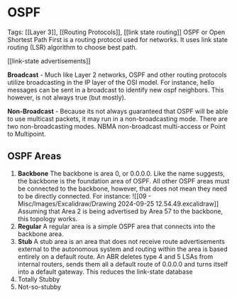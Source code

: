 # OSPF
Tags: [[Layer 3]], [[Routing Protocols]], [[link state routing]]
OSPF or Open Shortest Path First is a routing protocol used for networks. It uses link state routing (LSR) algorithm to choose best path. 

[[link-state advertisements]]

**Broadcast** - Much like Layer 2 networks, OSPF and other routing protocols utilize broadcasting in the IP layer of the OSI model. For instance, hello messages can be sent in a broadcast to identify new ospf neighbors. This however, is not always true (but mostly). 

**Non-Broadcast** - Because its not always guaranteed that OSPF will be able to use multicast packets, it may run in a non-broadcasting mode. There are two non-broadcasting modes. NBMA non-broadcast multi-access or Point to Multipoint.

## OSPF Areas
1. **Backbone**
	The backbone is area 0, or 0.0.0.0. Like the name suggests, the backbone is the foundation area of OSPF. All other OSPF areas must be connected to the backbone, however, that does not mean they need to be directly connected. For instance: 
	![[09 - Misc/Images/Excalidraw/Drawing 2024-09-25 12.54.49.excalidraw]]
	Assuming that Area 2 is being advertised by Area 57 to the backbone, this topology works. 
2. **Regular**
	A regular area is a simple OSPF area that connects into the backbone area.
3. **Stub**
	A stub area is an area that does not receive route advertisements external to the autonomous system and routing within the area is based entirely on a default route. An ABR deletes type 4 and 5 LSAs from internal routers, sends them all a default route of 0.0.0.0 and turns itself into a default gateway. This reduces the link-state database
1. Totally Stubby
2. Not-so-stubby
